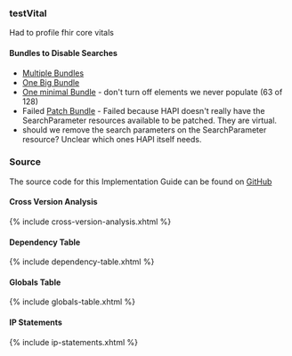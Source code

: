 ### testVital

Had to profile fhir core vitals

#### Bundles to Disable Searches

- [Multiple Bundles](Bundle-disable-searches-core.html)
- [One Big Bundle](Bundle-disable-searches.html)
- [One minimal Bundle](Bundle-disable-searches-min.html) - don't turn off elements we never populate (63 of 128)
- Failed [Patch Bundle](Bundle-patch-disable-searches.html) - Failed because HAPI doesn't really have the SearchParameter resources available to be patched. They are virtual.
- should we remove the search parameters on the SearchParameter resource? Unclear which ones HAPI itself needs.

### Source

The source code for this Implementation Guide can be found on [GitHub](https://github.com/JohnMoehrke/testVital)

#### Cross Version Analysis

{% include cross-version-analysis.xhtml %}

#### Dependency Table

{% include dependency-table.xhtml %}

#### Globals Table

{% include globals-table.xhtml %}

#### IP Statements

{% include ip-statements.xhtml %}
